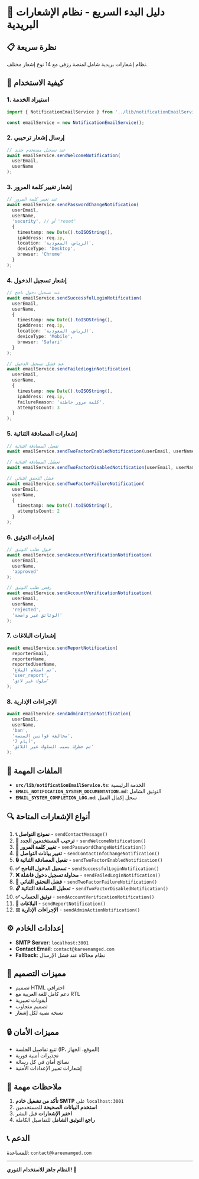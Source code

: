 # 🚀 دليل البدء السريع - نظام الإشعارات البريدية

## 📋 نظرة سريعة

نظام إشعارات بريدية شامل لمنصة رزقي مع 14 نوع إشعار مختلف.

## 🔧 كيفية الاستخدام

### 1. استيراد الخدمة

```typescript
import { NotificationEmailService } from '../lib/notificationEmailService';

const emailService = new NotificationEmailService();
```

### 2. إرسال إشعار ترحيبي

```typescript
// عند تسجيل مستخدم جديد
await emailService.sendWelcomeNotification(
  userEmail, 
  userName
);
```

### 3. إشعار تغيير كلمة المرور

```typescript
// عند تغيير كلمة المرور
await emailService.sendPasswordChangeNotification(
  userEmail, 
  userName, 
  'security', // أو 'reset'
  {
    timestamp: new Date().toISOString(),
    ipAddress: req.ip,
    location: 'الرياض، السعودية',
    deviceType: 'Desktop',
    browser: 'Chrome'
  }
);
```

### 4. إشعار تسجيل الدخول

```typescript
// عند تسجيل دخول ناجح
await emailService.sendSuccessfulLoginNotification(
  userEmail,
  userName,
  {
    timestamp: new Date().toISOString(),
    ipAddress: req.ip,
    location: 'الرياض، السعودية',
    deviceType: 'Mobile',
    browser: 'Safari'
  }
);

// عند فشل تسجيل الدخول
await emailService.sendFailedLoginNotification(
  userEmail,
  userName,
  {
    timestamp: new Date().toISOString(),
    ipAddress: req.ip,
    failureReason: 'كلمة مرور خاطئة',
    attemptsCount: 3
  }
);
```

### 5. إشعارات المصادقة الثنائية

```typescript
// تفعيل المصادقة الثنائية
await emailService.sendTwoFactorEnabledNotification(userEmail, userName);

// تعطيل المصادقة الثنائية
await emailService.sendTwoFactorDisabledNotification(userEmail, userName);

// فشل التحقق الثنائي
await emailService.sendTwoFactorFailureNotification(
  userEmail,
  userName,
  {
    timestamp: new Date().toISOString(),
    attemptsCount: 2
  }
);
```

### 6. إشعارات التوثيق

```typescript
// قبول طلب التوثيق
await emailService.sendAccountVerificationNotification(
  userEmail,
  userName,
  'approved'
);

// رفض طلب التوثيق
await emailService.sendAccountVerificationNotification(
  userEmail,
  userName,
  'rejected',
  'الوثائق غير واضحة'
);
```

### 7. إشعارات البلاغات

```typescript
await emailService.sendReportNotification(
  reporterEmail,
  reporterName,
  reportedUserName,
  'تم استلام البلاغ',
  'user_report',
  'سلوك غير لائق'
);
```

### 8. الإجراءات الإدارية

```typescript
await emailService.sendAdminActionNotification(
  userEmail,
  userName,
  'ban',
  'مخالفة قوانين المنصة',
  '7 أيام',
  'تم حظرك بسبب السلوك غير اللائق'
);
```

## 📁 الملفات المهمة

- **`src/lib/notificationEmailService.ts`**: الخدمة الرئيسية
- **`EMAIL_NOTIFICATION_SYSTEM_DOCUMENTATION.md`**: التوثيق الشامل
- **`EMAIL_SYSTEM_COMPLETION_LOG.md`**: سجل إكمال العمل

## 🔍 أنواع الإشعارات المتاحة

1. **📞 نموذج التواصل** - `sendContactMessage()`
2. **🌟 ترحيب المستخدمين الجدد** - `sendWelcomeNotification()`
3. **🔐 تغيير كلمة المرور** - `sendPasswordChangeNotification()`
4. **📧 تغيير بيانات التواصل** - `sendContactInfoChangeNotification()`
5. **🔒 تفعيل المصادقة الثنائية** - `sendTwoFactorEnabledNotification()`
6. **✅ تسجيل الدخول الناجح** - `sendSuccessfulLoginNotification()`
7. **❌ محاولة تسجيل دخول فاشلة** - `sendFailedLoginNotification()`
8. **🔐 فشل التحقق الثنائي** - `sendTwoFactorFailureNotification()`
9. **🔓 تعطيل المصادقة الثنائية** - `sendTwoFactorDisabledNotification()`
10. **✅ توثيق الحساب** - `sendAccountVerificationNotification()`
11. **🚨 البلاغات** - `sendReportNotification()`
12. **⚖️ الإجراءات الإدارية** - `sendAdminActionNotification()`

## ⚙️ إعدادات الخادم

- **SMTP Server**: `localhost:3001`
- **Contact Email**: `contact@kareemamged.com`
- **Fallback**: نظام محاكاة عند فشل الإرسال

## 🎨 مميزات التصميم

- تصميم HTML احترافي
- دعم كامل للغة العربية مع RTL
- أيقونات تعبيرية
- تصميم متجاوب
- نسخة نصية لكل إشعار

## 🔒 مميزات الأمان

- تتبع تفاصيل الجلسة (IP، الموقع، الجهاز)
- تحذيرات أمنية فورية
- نصائح أمان في كل رسالة
- إشعارات تغيير الإعدادات الأمنية

## 🚨 ملاحظات مهمة

1. **تأكد من تشغيل خادم SMTP** على `localhost:3001`
2. **استخدم البيانات الصحيحة** للمستخدمين
3. **اختبر الإشعارات** قبل النشر
4. **راجع التوثيق الشامل** للتفاصيل الكاملة

## 📞 الدعم

للمساعدة: `contact@kareemamged.com`

---

**النظام جاهز للاستخدام الفوري! 🎉**

